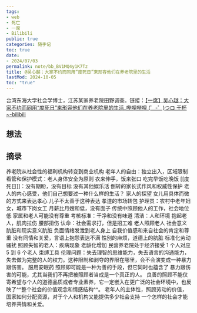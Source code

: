 ```yaml
---
tags:
- web
- 死亡
- 一席
- Bilibili
public: true
categories: 随手记
toc: true
date:
- 2024/07/03
permalink: note/bb_BV1MQ4y1K7Tz
title: @吴心越：大家不约而同用“度死日”来形容他们在养老院里的生活
lastMod: 2024-10-05
toc: "true"
---
```


台湾东海大学社会学博士，江苏某家养老院田野调查。链接：[【一席】吴心越：大家不约而同用“度死日”来形容他们在养老院里的生活_哔哩哔哩 (゜-゜)つロ 干杯~-bilibili](https://www.bilibili.com/video/BV1MQ4y1K7Tz)
<!--more-->
## 想法

## 摘录
养老院从社会性的福利机构转变到商业机构
老年人的自由：独立出入，区域限制
看管和保护模式：老人身体安全为原则
衣来伸手，饭来张口
吃完早饭吃晚饭
[[度死日]]：没有期盼，没有目标
没有其他娱乐活
倒转的家长式作风和权威性保护
老人的内心感受，他们自己想要过一种什么样的生活？
家人的探望
女儿用具体而微的方式来表达孝心
儿子不太善于这种表达
孝道的市场转包
护理员：农村中老年妇女，城市下岗女工
月薪比月嫂和低，没有面子
传统中照顾他人的工作，社会地位低
家属和老人可能没有尊重
考核标准：干净和没有味道
清洁：人和环境
抱起老人，肌肉拉伤 腰部扭伤
认命：社会需求打，但是招工难
老人照顾老人
社会意义肮脏和现实意义肮脏
负面情绪发泄到老人身上
自我价值感和来自社会的肯定和尊重
没有同情和关爱，言语上抱怨表达不满
性别的麻烦，道德上的肮脏
标准化劳动
骚扰
照顾失智的老人：疾病现象
老龄化增加
民营养老院处于经济接受
1 个人对应 5 到 6 个老人
束缚工具
伦理问题：失去理智的思维能力，失去语言的沟通能力，失去做为完整的人的权力。这种限制和剥夺的界限在哪里，会不会演变成一种暴力跟伤害。
服用安眠药
照顾即可能是一种为善的手段，但它同时也蕴含了 暴力跟伤害的可能，尤其当我们不再把被照顾者当成是一个真正的人。
良善的照顾不能仅寄希望与个人的道德品质或者专业素养，它一定嵌入在更广泛的社会环境中，也反映了^^整个社会的价值观念和情感结构^^。
老年人的主体性，照顾劳动的价值，国家如何分配资源，对于个人和机构又能提供多少社会支持
一个怎样的社会才能培养共情和关爱。

